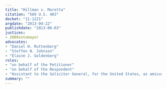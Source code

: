 ```yaml
---
title: "Hillman v. Maretta"
citation: "569 U.S. 483"
docket: "11-1221"
argdate: "2013-04-22"
publishdate: "2013-06-03"
justices:
- 2009sotomayor
advocates:
- "Daniel H. Ruttenberg"
- "Steffen N. Johnson"
- "Elaine J. Goldenberg"
roles:
- "on behalf of the Petitioner"
- "on behalf of the Respondent"
- "Assistant to the Solicitor General, for the United States, as amicus curiae, supporting the Respondent"
summary: ""
---
```


